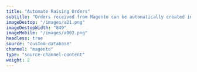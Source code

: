 ```yaml
---
title: "Automate Raising Orders"
subtitle: "Orders received from Magento can be automatically created in your Custom Database."
imageDestop: "/images/a21.png"
imageDestopWidth: "849"
imageMobile: "/images/a002.png"
headless: true
source: "custom-database"
channel: "magento"
type: "source-channel-content"
weight: 2
---
```

